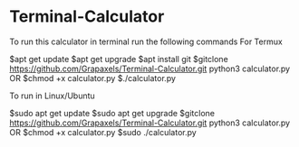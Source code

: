 # Terminal-Calculator

To run this calculator in terminal
run the following commands
For Termux

$apt get update
$apt get upgrade
$apt install git
$gitclone https://github.com/Grapaxels/Terminal-Calculator.git
python3 calculator.py
OR
$chmod +x calculator.py
$./calculator.py

To run in Linux/Ubuntu

$sudo apt get update
$sudo apt get upgrade
$gitclone https://github.com/Grapaxels/Terminal-Calculator.git
python3 calculator.py
OR
$chmod +x calculator.py
$sudo ./calculator.py
